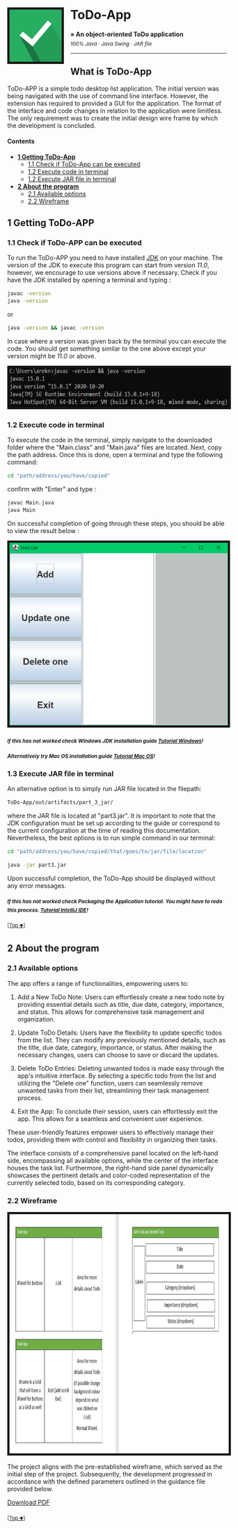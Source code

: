 # ToDo-App <img src="TodoLogo.PNG" height="120" align="left" style="margin-right:15px; margin-bottom:19px; border: 5px solid #181414" />

**&raquo; An object-oriented ToDo application** <br/><sub> _100% Java_ &middot; _Java Swing_ &middot; _JAR file_</sub>

---

## What is ToDo-App

ToDo-APP is a simple todo desktop list application. The initial version was being navigated with the use of command line interface. However, the extension has required to provided a GUI for the application. The format of the interface and code changes in relation to the application were limitless. The only requirement was to create the initial design wire frame by which the development is concluded. 

#### Contents

- **[1 Getting ToDo-App](#1-getting-todo-app)**
  - [1.1 Check if ToDo-App can be executed](#11-check-if-todo-app-can-be-executed)
  - [1.2 Execute code in terminal](#12-execute-code-in-terminal)
  - [1.2 Execute JAR file in terminal](#13-execute-jar-file-in-terminal)
- **[2 About the program](#2-about-the-program)**
  - [2.1 Available options](#21-available-options)
  - [2.2 Wireframe](#22-wireframe)

## 1 Getting ToDo-APP

### 1.1 Check if ToDo-APP can be executed

To run the ToDo-APP you need to have installed [JDK](https://www.oracle.com/java/technologies/downloads/) on your machine.
The version of the JDK to execute this program can start from version _11.0_, however, we encourage to use versions above if necessary.
Check if you have the JDK installed by opening a terminal and typing :

```bash
javac -version
java -version
```

or

```bash
java -version && javac -version
```

In case where a version was given back by the terminal you can execute the code. You should get something similar to the one above except your version might be _11.0_ or above.

<img src="CheckVersions.PNG" height="90" align="centre" style="border: 5px solid #181414"/>

### 1.2 Execute code in terminal

To execute the code in the terminal, simply navigate to the downloaded folder where the "Main.class" and "Main.java" files are located. Next, copy the path address. Once this is done, open a terminal and type the following command:

```bash
cd "path/address/you/have/copied"
```

confirm with "Enter" and type :

```bash
javac Main.java
java Main
```

On successful completion of going through these steps, you should be able to view the result below :

<img src="ToDo-App.PNG" height="420" style="border: 5px solid #181414"/>

_**<sub>If this has not worked check Windows JDK installation guide [Tutorial Windows](https://www.youtube.com/watch?v=xS8cCAyTANs&t=1s)!</sub>**_

_**<sub> Alternatively try Mac OS installation guide [Tutorial Mac OS](https://www.youtube.com/watch?v=54qu9Su2Gos&t=3s)!</sub>**_

### 1.3 Execute JAR file in terminal
An alternative option is to simply run JAR file located in the filepath:
```bash
ToDo-App/out/artifacts/part_3_jar/
```
where the JAR file is located at "part3.jar". It is important to note that the JDK configuration must be set up according to the guide or correspond to the current configuration at the time of reading this documentation. Nevertheless, the best options is to run simple command in our terminal:

```bash
cd "path/address/you/have/copied/that/goes/to/jar/file/location"
```
```bash
java -jar part3.jar
```
Upon successful completion, the ToDo-App should be displayed without any error messages.

_**<sub>If this has not worked check Packaging the Application tutorial. You might have to redo this process. [Tutorial IntelliJ IDE](https://www.jetbrains.com/idea/guide/tutorials/hello-world/packaging-the-application/)!</sub>**_

<sub>[[Top 🢁](#contents)]</sub>

## 2 About the program
### 2.1 Available options
The app offers a range of functionalities, empowering users to:

1. Add a New ToDo Note: Users can effortlessly create a new todo note by providing essential details such as title, due date, category, importance, and status. This allows for comprehensive task management and organization.

2. Update ToDo Details: Users have the flexibility to update specific todos from the list. They can modify any previously mentioned details, such as the title, due date, category, importance, or status. After making the necessary changes, users can choose to save or discard the updates.

3. Delete ToDo Entries: Deleting unwanted todos is made easy through the app's intuitive interface. By selecting a specific todo from the list and utilizing the "Delete one" function, users can seamlessly remove unwanted tasks from their list, streamlining their task management process.

4. Exit the App: To conclude their session, users can effortlessly exit the app. This allows for a seamless and convenient user experience.

These user-friendly features empower users to effectively manage their todos, providing them with control and flexibility in organizing their tasks.

The interface consists of a comprehensive panel located on the left-hand side, encompassing all available options, while the center of the interface houses the task list. Furthermore, the right-hand side panel dynamically showcases the pertinent details and color-coded representation of the currently selected todo, based on its corresponding category.

### 2.2 Wireframe
<img src="wireframe.PNG" height="550" style="border: 5px solid #181414"/>

The project aligns with the pre-established wireframe, which served as the initial step of the project. Subsequently, the development progressed in accordance with the defined parameters outlined in the guidance file provided below.

[Download PDF](https://github.com/ArkadiusN/ToDo-App/blob/master/coursework3.pdf)

<sub>[[Top 🢁](#contents)]</sub>
